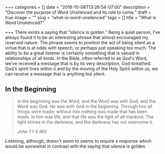 +++
categories = []
date = "2018-10-08T13:26:54-07:00"
description = "Discover the purpose of Word Unsilenced and its role to come."
draft = true
image = ""
slug = "what-is-word-unsilenced"
tags = []
title = "What is Word Unsilenced?"

+++
There exists a saying that "silence is golden." Being a quiet person, I've always found it to be an interesting phrase that almost encouraged my reserved nature. The phrase seems to position the act of being silent as a virtue that is at odds with speech, or perhaps just speaking too much. The ability to be a great listener is certainly something that is valued in relationships of all kinds. In the Bible, often referred to as God's Word, we've received a message that is by its very description, God-breathed. God's spirit lives within it and by the moving of the Holy Spirit within us, we can receive a message that is anything but silent.

## In the Beginning

> In the beginning was the Word, and the Word was with God, and the Word was God. He was with God in the beginning. Through him all things were made; without him nothing was made that has been made. In him was life, and that life was the light of all mankind. The light shines in the darkness, and the darkness has not overcome it.
>
> _John 1:1-5 NIV_

Listening, although, doesn't seem to  seems to require a response which would be somewhat in contrast with the saying that silence is golden. 